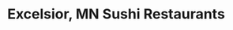 ---
layout: city
title: Excelsior, MN Sushi Restaurants
permalink: /minnesota/excelsior/
stateAbbr: MN
stateName: Minnesota
cityName: Excelsior
---